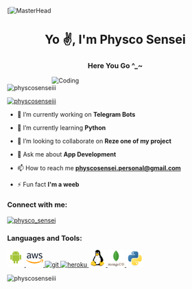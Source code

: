 [![MasterHead](https://i.pinimg.com/originals/8c/3d/19/8c3d19d72075c06a391e89de5b6f9c09.gif)
<h1 align="center">Yo ✌️, I'm Physco Sensei</h1>
<h3 align="center">Here You Go ^_~</h3>
<img align="right" alt="Coding" width="400" src="https://64.media.tumblr.com/d1eac551cde1fa32c195995f669d15c4/tumblr_ph0k88R9XQ1xggw0so1_500.gif"

<p align="left"> <img src="https://komarev.com/ghpvc/?username=physcosenseiii&label=Profile%20views&color=0e75b6&style=flat" alt="physcosenseiii" /> </p>

<p align="left"> <a href="https://github.com/ryo-ma/github-profile-trophy"><img src="https://github-profile-trophy.vercel.app/?username=physcosenseiii" alt="physcosenseiii" /></a> </p>

- 🔭 I’m currently working on **Telegram Bots**

- 🌱 I’m currently learning **Python**

- 👯 I’m looking to collaborate on **Reze one of my project**

- 💬 Ask me about **App Development**

- 📫 How to reach me **physcosensei.personal@gmail.com**

- ⚡ Fun fact **I'm a weeb**

<h3 align="left">Connect with me:</h3>
<p align="left">
<a href="https://instagram.com/physco_sensei" target="blank"><img align="center" src="https://raw.githubusercontent.com/rahuldkjain/github-profile-readme-generator/master/src/images/icons/Social/instagram.svg" alt="physco_sensei" height="30" width="40" /></a>
</p>

<h3 align="left">Languages and Tools:</h3>
<p align="left"> <a href="https://developer.android.com" target="_blank" rel="noreferrer"> <img src="https://raw.githubusercontent.com/devicons/devicon/master/icons/android/android-original-wordmark.svg" alt="android" width="40" height="40"/> </a> <a href="https://aws.amazon.com" target="_blank" rel="noreferrer"> <img src="https://raw.githubusercontent.com/devicons/devicon/master/icons/amazonwebservices/amazonwebservices-original-wordmark.svg" alt="aws" width="40" height="40"/> </a> <a href="https://git-scm.com/" target="_blank" rel="noreferrer"> <img src="https://www.vectorlogo.zone/logos/git-scm/git-scm-icon.svg" alt="git" width="40" height="40"/> </a> <a href="https://heroku.com" target="_blank" rel="noreferrer"> <img src="https://www.vectorlogo.zone/logos/heroku/heroku-icon.svg" alt="heroku" width="40" height="40"/> </a> <a href="https://www.linux.org/" target="_blank" rel="noreferrer"> <img src="https://raw.githubusercontent.com/devicons/devicon/master/icons/linux/linux-original.svg" alt="linux" width="40" height="40"/> </a> <a href="https://www.mongodb.com/" target="_blank" rel="noreferrer"> <img src="https://raw.githubusercontent.com/devicons/devicon/master/icons/mongodb/mongodb-original-wordmark.svg" alt="mongodb" width="40" height="40"/> </a> <a href="https://www.python.org" target="_blank" rel="noreferrer"> <img src="https://raw.githubusercontent.com/devicons/devicon/master/icons/python/python-original.svg" alt="python" width="40" height="40"/> </a> </p>

<p><img align="center" src="https://github-readme-streak-stats.herokuapp.com/?user=physcosenseiii&" alt="physcosenseiii" /></p>
